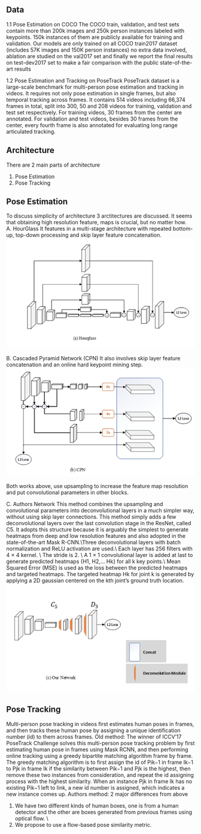 ## Data
1.1 Pose Estimation on COCO
The COCO train, validation, and test sets contain more than 200k images and 250k person instances labeled with keypoints. 
150k instances of them are publicly available for training and validation. Our models are only trained on all COCO train2017 dataset 
(includes 57K images and 150K person instances) no extra data involved, ablation are studied on the val2017 set and finally we report 
the final results on test-dev2017 set to make a fair comparison with the public state-of-the-art results

1.2 Pose Estimation and Tracking on PoseTrack
PoseTrack dataset is a large-scale benchmark for multi-person pose estimation and tracking in videos. It requires not only pose estimation 
in single frames, but also temporal tracking across frames. It contains 514 videos including 66,374 frames in total, split into 300, 50 and 
208 videos for training, validation and test set respectively. For training videos, 30 frames from the center are annotated. For
validation and test videos, besides 30 frames from the center, every fourth frame is also annotated for evaluating long range articulated
tracking.

## Architecture
There are 2 main parts of architecture
1. Pose Estimation
2. Pose Tracking

## Pose Estimation
To discuss simplicity of architecture 3 arctitectures are discussed. It seems that obtaining high resolution feature, maps is crucial, but no matter how. \
A. HourGlass
It features in a multi-stage architecture with repeated bottom-up, top-down processing and skip layer feature concatenation.
![](https://github.com/gdeotale/E4P2/blob/master/Assignment5/ReadmeImages/hourglass.png)

B. Cascaded Pyramid Network (CPN)
It also involves skip layer feature concatenation and an online hard keypoint mining step.
![](https://github.com/gdeotale/E4P2/blob/master/Assignment5/ReadmeImages/cpn.png)

Both works above, use upsampling to increase the feature map resolution and put convolutional parameters in other blocks. 

C. Authors Network
This method combines the upsampling and convolutional parameters into deconvolutional layers in a much simpler way, without using skip layer connections. This method simply adds a few deconvolutional layers over the last convolution stage in the ResNet, called C5. It adopts this structure because it is arguably the simplest to generate heatmaps from deep and low resolution features and also adopted in the state-of-the-art Mask R-CNN.\Three deconvolutional layers with batch normalization and ReLU activation are used.\ Each layer has 256 filters with 4 × 4 kernel. \ The stride is 2. \ A 1 × 1 convolutional layer is added at last to generate predicted heatmaps {H1, H2,... Hk} for all k key points.\ Mean Squared Error (MSE) is used as the loss between the predicted heatmaps and targeted heatmaps. The targeted heatmap Hk for joint k is generated by applying a 2D gaussian centered on the kth joint’s ground truth location.\
![](https://github.com/gdeotale/E4P2/blob/master/Assignment5/ReadmeImages/our.png)

## Pose Tracking
Multi-person pose tracking in videos first estimates human poses in frames, and then tracks these human pose by assigning a unique identification number (id) to them across frames. 
Old method: The winner of ICCV’17 PoseTrack Challenge solves this multi-person pose tracking problem by first estimating human pose in frames using Mask RCNN, and then performing online tracking using a greedy bipartite matching algorithm frame by frame.
The greedy matching algorithm is to first assign the id of Pik−1 in frame Ik−1 to Pjk in frame Ik if the similarity between Pik−1 and Pjk is the highest, then remove these two instances from consideration, and repeat the id assigning process with the highest similarity. When an instance Pjk in frame Ik has no existing Pik−1 left to link, a new id number is assigned, which indicates a new instance comes up.
Authors method: 2 major differences from above 
1. We have two different kinds of human boxes, one is from a human detector and the other are boxes generated from previous frames using optical flow. \
2. We propose to use a flow-based pose similarity metric. 


